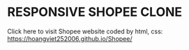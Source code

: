 # RESPONSIVE SHOPEE CLONE

Click here to visit Shopee website coded by html, css: https://hoangviet252006.github.io/Shopee/
